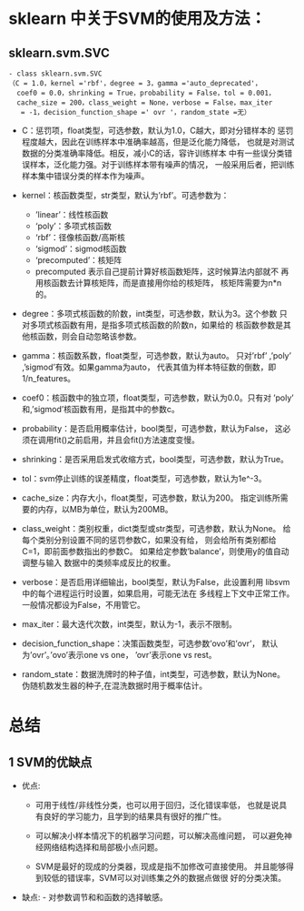 # sklearn 中关于SVM的使用及方法：
## sklearn.svm.SVC 
    - class sklearn.svm.SVC
    （C = 1.0，kernel ='rbf'，degree = 3，gamma ='auto_deprecated'，
      coef0 = 0.0，shrinking = True，probability = False，tol = 0.001，
      cache_size = 200，class_weight = None，verbose = False，max_iter
       = -1，decision_function_shape =' ovr '，random_state =无）
- C：惩罚项，float类型，可选参数，默认为1.0，C越大，即对分错样本的
     惩罚程度越大，因此在训练样本中准确率越高，但是泛化能力降低，
     也就是对测试数据的分类准确率降低。相反，减小C的话，容许训练样本
     中有一些误分类错误样本，泛化能力强。对于训练样本带有噪声的情况，
     一般采用后者，把训练样本集中错误分类的样本作为噪声。
- kernel：核函数类型，str类型，默认为’rbf’。可选参数为： 
    - ’linear’：线性核函数
    - ‘poly’：多项式核函数
    - ‘rbf’：径像核函数/高斯核
    - ‘sigmod’：sigmod核函数
    - ‘precomputed’：核矩阵
    - precomputed 表示自己提前计算好核函数矩阵，这时候算法内部就不
                  再用核函数去计算核矩阵，而是直接用你给的核矩阵，
                  核矩阵需要为n*n的。
                  
- degree：多项式核函数的阶数，int类型，可选参数，默认为3。这个参数
          只对多项式核函数有用，是指多项式核函数的阶数n，如果给的
          核函数参数是其他核函数，则会自动忽略该参数。
          
- gamma：核函数系数，float类型，可选参数，默认为auto。
         只对’rbf’ ,’poly’ ,’sigmod’有效。如果gamma为auto，
         代表其值为样本特征数的倒数，即1/n_features。
         
- coef0：核函数中的独立项，float类型，可选参数，默认为0.0。只有对
          ’poly’ 和,’sigmod’核函数有用，是指其中的参数c。
          
- probability：是否启用概率估计，bool类型，可选参数，默认为False，
         这必须在调用fit()之前启用，并且会fit()方法速度变慢。
         
- shrinking：是否采用启发式收缩方式，bool类型，可选参数，默认为True。

- tol：svm停止训练的误差精度，float类型，可选参数，默认为1e^-3。

- cache_size：内存大小，float类型，可选参数，默认为200。
            指定训练所需要的内存，以MB为单位，默认为200MB。
            
- class_weight：类别权重，dict类型或str类型，可选参数，默认为None。
                给每个类别分别设置不同的惩罚参数C，如果没有给，
                则会给所有类别都给C=1，即前面参数指出的参数C。
                如果给定参数’balance’，则使用y的值自动调整与输入
                数据中的类频率成反比的权重。
                
- verbose：是否启用详细输出，bool类型，默认为False，此设置利用
           libsvm中的每个进程运行时设置，如果启用，可能无法在
           多线程上下文中正常工作。一般情况都设为False，不用管它。
           
- max_iter：最大迭代次数，int类型，默认为-1，表示不限制。

- decision_function_shape：决策函数类型，可选参数’ovo’和’ovr’，
                           默认为’ovr’。’ovo’表示one vs one，
                           ’ovr’表示one vs rest。
                           
- random_state：数据洗牌时的种子值，int类型，可选参数，默认为None。
                伪随机数发生器的种子,在混洗数据时用于概率估计。
                
               
# 总结
## 1 SVM的优缺点
- 优点:
     - 可用于线性/非线性分类，也可以用于回归，泛化错误率低，
       也就是说具有良好的学习能力，且学到的结果具有很好的推广性。
       
     - 可以解决小样本情况下的机器学习问题，可以解决高维问题，
       可以避免神经网络结构选择和局部极小点问题。
       
     - SVM是最好的现成的分类器，现成是指不加修改可直接使用。
       并且能够得到较低的错误率，SVM可以对训练集之外的数据点做很
       好的分类决策。
- 缺点:
        - 对参数调节和和函数的选择敏感。

